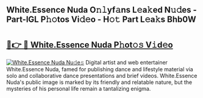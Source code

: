 ## White.Essence Nuda O𝚗𝚕yf𝚊ns L𝚎a𝚔ed N𝚞𝚍es - Part-lGL P𝚑𝚘tos Vi𝚍𝚎o - H𝚘𝚝 Part L𝚎a𝚔s Bhb0W

# <h2><a href="http://kfeanov.oniu.top/?m=White.Essence+Nuda">🔗👉 🔴 White.Essence Nuda P𝚑ot𝚘𝚜 V𝚒d𝚎o</a></h2>

[![White.Essence Nuda Nu𝚍e𝚜](https://i.imgur.com/0qMVB7G.gif)](http://kfeanov.oniu.top/?m=White.Essence+Nuda)
Digital artist and web entertainer White.Essence Nuda, famed for publishing dance and lifestyle material via solo and collaborative dance presentations and brief videos. White.Essence Nuda's public image is marked by its friendly and relatable nature, but the mysteries of his personal life remain a tantalizing enigma.  
